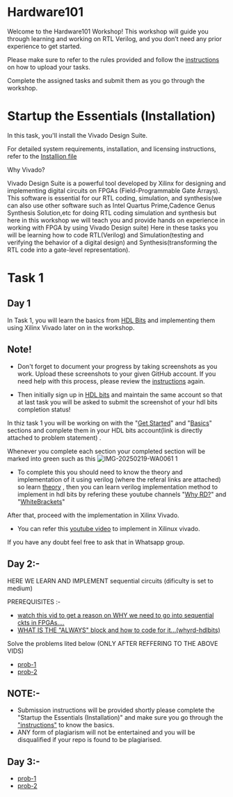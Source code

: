 # Hardware101

Welcome to the Hardware101 Workshop! This workshop will guide you through learning and working on RTL Verilog, and you don’t need any prior experience to get started.

Please make sure to refer to the rules provided and follow the [instructions](Instructions.md) on how to upload your tasks.

Complete the assigned tasks and submit them as you go through the workshop.

# Startup the Essentials (Installation)

In this task, you'll install the Vivado Design Suite. 

For detailed system requirements, installation, and licensing instructions, refer to the [ Installion file](Installation.md)

Why Vivado?

Vivado Design Suite is a powerful tool developed by Xilinx for designing and implementing digital circuits on FPGAs (Field-Programmable Gate Arrays).
This software is essential for our RTL coding, simulation, and synthesis(we can also use other software such as Intel Quartus Prime,Cadence Genus Synthesis Solution,etc for doing RTL coding simulation and synthesis but here in this workshop we will teach you and provide hands on experience in working with FPGA by using Vivado Design suite)
Here in these tasks you will be learning how to code RTL(Verilog) and Simulation(testing and verifying the behavior of a digital design) and Synthesis(transforming the RTL code into a gate-level representation).

# Task 1

## Day 1
In Task 1, you will learn the basics from [HDL Bits](https://hdlbits.01xz.net/wiki/Main_Page) and implementing them using Xilinx Vivado later on in the workshop.

## Note!
- Don't forget to document your progress by taking screenshots as you work. Upload these screenshots to your given GitHub account. If you need help with this process, please review the [instructions](Instructions.md) again.

- Then initially sign up in [HDL bits](https://hdlbits.01xz.net/wiki/Main_Page) and maintain the same account so that at last task you will be asked to submit the screenshot of your hdl bits completion status! 

In thiz task 1 you will be working on with the "[Get Started](https://hdlbits.01xz.net/wiki/Step_one)" and "[Basics](https://hdlbits.01xz.net/wiki/Wire)" sections and complete them in your HDL bits account(link is directly attached to problem statement) .

Whenever you complete each section your completed section will be marked into green such as this ![IMG-20250219-WA0061 1](https://github.com/user-attachments/assets/dc9ced2b-8b26-479a-bf0d-eb39fd127439)

- To complete this you should need to know the theory and implementation of it using verilog (where the referal links are attached) so learn [theory](https://www.geeksforgeeks.org/logic-gates/) , then you can learn verilog implementation method to implement in hdl bits by refering these youtube channels "[Why RD?](https://www.youtube.com/watch?v=t27AV5XQrGE&list=PL0E9jhuDlj9qxAfV9hFKNQeHLWimarJJm)" and "[WhiteBrackets](https://www.youtube.com/watch?v=uGHlqV2N3bw&list=PLoZS1MH9uqWDYCf6fHLchYS2r1bQFcv3d)"

After that, proceed with the implementation in Xilinx Vivado.

- You can refer this [youtube video](https://www.youtube.com/watch?v=sA5YEIFzCOw) to implement in Xilinux vivado.

If you have any doubt feel free to ask that in Whatsapp group.

## Day 2:-

 HERE WE LEARN AND IMPLEMENT sequential circuits (dificulty is set to medium)

PREREQUISITES :- 

- [watch this vid to get a reason on WHY we need to go into sequential ckts in FPGAs....](https://www.youtube.com/watch?v=N-za84TsjDk)
- [WHAT IS THE "ALWAYS" block and how to code for it...(whyrd-hdlbits)](https://www.youtube.com/watch?v=eG9Gr0gYcQA)

Solve the problems lited below (ONLY AFTER REFFERING TO THE ABOVE VIDS) 
- [prob-1](https://hdlbits.01xz.net/wiki/Alwaysblock1)
- [prob-2](https://hdlbits.01xz.net/wiki/Alwaysblock2)


## NOTE:-
- Submission instructions will be provided shortly please complete the "Startup the Essentials (Installation)" and make sure you go through the ["instructions"](Instructions.md) to know the basics.
- ANY form of plagiarism will not be entertained and you will be disqualified if your repo is found to be plagiarised.

## Day 3:-

- [prob-1](https://hdlbits.01xz.net/wiki/Dff8)
- [prob-2](https://hdlbits.01xz.net/wiki/Count15)

